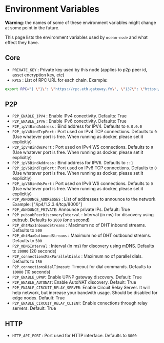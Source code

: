 # Environment Variables

**Warning**: the names of some of these environment variables might change at some point in the future.

This page lists the environment variables used by `ocean-node` and what effect
they have.

## Core

- `PRIVATE_KEY` : Private key used by this node (applies to p2p peer id, asset encryption key, etc)
- `RPCS` : List of RPC URL for each chain. Example:

```bash
export RPC="{ \"1\": \"https://rpc.eth.gateway.fm\", \"137\": \"https://polygon.meowrpc.com\", \"80001\": \"https://rpc-mumbai.maticvigil.com\" }"
```

## P2P

- `P2P_ENABLE_IPV4` : Enable IPv4 conectivity. Defaults: True
- `P2P_ENABLE_IPV6` : Enable IPv6 conectivity. Defaults: True
- `P2P_ipV4BindAddress` : Bind address for IPV4. Defaults to `0.0.0.0`
- `P2P_ipV4BindTcpPort` : Port used on IPv4 TCP connections. Defaults to `0` (Use whatever port is free. When running as docker, please set it explicitly)
- `P2P_ipV4BindWsPort` : Port used on IPv4 WS connections. Defaults to `0` (Use whatever port is free. When running as docker, please set it explicitly)
- `P2P_ipV6BindAddress` : Bind address for IPV6. Defaults to `::1`
- `P2P_ipV6BindTcpPort` : Port used on IPv6 TCP connections. Defaults to `0` (Use whatever port is free. When running as docker, please set it explicitly)
- `P2P_ipV6BindWsPort` : Port used on IPv6 WS connections. Defaults to `0` (Use whatever port is free. When running as docker, please set it explicitly)
- `P2P_ANNOUNCE_ADDRESSES` : List of addresses to announce to the network. Example: ["/ip4/1.2.3.4/tcp/8000"]
- `P2P_ANNOUNCE_PRIVATE`: Announce private IPs. Default: True
- `P2P_pubsubPeerDiscoveryInterval` : Interval (in ms) for discovery using pubsub. Defaults to `1000` (one second)
- `P2P_dhtMaxInboundStreams` : Maximum no of DHT inbound streams. Defaults to `500`
- `P2P_dhtMaxOutboundStreams` : Maximum no of DHT outbound streams. Defaults to `500`
- `P2P_mDNSInterval` : Interval (in ms) for discovery using mDNS. Defaults to `20000` (20 seconds)
- `P2P_connectionsMaxParallelDials` : Maximum no of parallel dials. Defaults to `150`
- `P2P_connectionsDialTimeout`: Timeout for dial commands. Defaults to `10000` (10 seconds)
- `P2P_ENABLE_UPNP`: Enable UPNP gateway discovery. Default: True
- `P2P_ENABLE_AUTONAT`: Enable AutoNAT discovery. Default: True
- `P2P_ENABLE_CIRCUIT_RELAY_SERVER`: Enable Circuit Relay Server. It will help network, but increase your bandwith usage. Should be disabled for edge nodes. Default: True
- `P2P_ENABLE_CIRCUIT_RELAY_CLIENT`: Enable conections through relay servers. Default: True

## HTTP

- `HTTP_API_PORT` : Port used for HTTP interface. Defaults to `8000`
